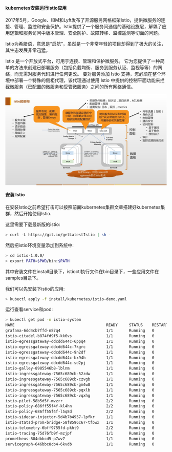 #### kubernetes安装运行Istio应用

2017年5月，Google、IBM和Lyft发布了开源服务网格框架Istio，提供微服务的连接、管理、监控和安全保护。Istio提供了一个服务间通信的基础设施层，解耦了应用逻辑和服务访问中版本管理、安全防护、故障转移、监控遥测等切面的问题。

Istio为希腊语，意思是“启航”，虽然是一个非常年轻的项目却得到了极大的关注，其生态发展非常迅猛。

Istio 是一个开放式平台，可用于连接、管理和保护微服务。 它为您提供了一种简单的方法来创建已部署服务（包括负载均衡、服务到服务认证、监视等等）的网络，而无需对服务代码进行任何更改。 要对服务添加 Istio 支持，您必须在整个环境中部署一个特殊的侧柜代理，该代理通过使用 Istio 中提供的控制平面功能来拦截微服务（已配置的微服务和受管微服务）之间的所有网络通信。

<p align="center">
<img width="600" align="center" src="../images/66.jpg" />
</p>

#### 安装 Istio

在安装Istio之前希望打击可以按照前面kubernetes集群文章搭建好kubernetes集群，然后开始使用Istio.

这里需要下载最新版的istio:
```bash
> curl -L https://git.io/getLatestIstio | sh -
```
然后把istio环境变量添加到系统中:

```bash
> cd istio-1.0.0/
> export PATH=$PWD/bin:$PATH
```
其中安装文件在install目录下，istioctl执行文件在bin目录下，一些应用文件在samples目录下。

我们可以先安装下istio的应用:
```bash
> kubectl apply -f install/kubernetes/istio-demo.yaml
```
运行查看service和pod:
```bash
> kubectl get pod -n istio-system
NAME                                        READY     STATUS    RESTARTS   AGE
grafana-6dd4cb7ffd-n87q4                    1/1       Running   0          2d
istio-citadel-b874fd9f5-kk6vs               1/1       Running   0          2d
istio-egressgateway-ddcdd644c-6ppq4         1/1       Running   0          2d
istio-egressgateway-ddcdd644c-7kgrc         1/1       Running   0          2d
istio-egressgateway-ddcdd644c-9n2df         1/1       Running   0          2d
istio-egressgateway-ddcdd644c-bx94h         1/1       Running   0          2d
istio-egressgateway-ddcdd644c-sd2pj         1/1       Running   0          2d
istio-galley-8985546b8-lblnm                1/1       Running   0          2d
istio-ingressgateway-7565c689cb-52zdw       1/1       Running   0          2d
istio-ingressgateway-7565c689cb-czvgb       1/1       Running   0          2d
istio-ingressgateway-7565c689cb-gm4w8       1/1       Running   0          2d
istio-ingressgateway-7565c689cb-pqxlb       1/1       Running   0          2d
istio-ingressgateway-7565c689cb-vqxhg       1/1       Running   0          2d
istio-pilot-58b5d5f-mvzrr                   2/2       Running   0          2d
istio-policy-686ff55f4f-kl4hn               2/2       Running   0          2d
istio-policy-686ff55f4f-l5q8d               2/2       Running   0          2d
istio-sidecar-injector-5d4b7b4957-lpfkr     1/1       Running   0          2d
istio-statsd-prom-bridge-58f8596c67-tfbwx   1/1       Running   0          2d
istio-telemetry-6bff9755fd-pkht9            2/2       Running   0          2d
istio-tracing-75d76fb9f-mzjpf               1/1       Running   0          2d
prometheus-884dbbcd5-p7wv7                  1/1       Running   0          2d
servicegraph-646bbc8cb4-6kvdb               1/1       Running   0          2d
```

